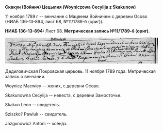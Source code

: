 **Скакун (Войнич) Цецылия (Woyniczowa Cecylija z Skakunow)**

11 ноября 1789 г -- венчание с Мацвеем Войничем с деревни Осово (НИАБ
136-13-894, лист 68, №11/1789-б (ориг)).

**НИАБ 136-13-894:** Лист 68. **Метрическая запись №11/1789-б (ориг).**

![](./media/794b9a3631cee24b3c8f6f9c4efc1a68255e1b12.png)

Дедиловичская Покровская церковь. 11 ноября 1789 года. Метрическая
запись о венчании.

Woynicz Macwiey -- жених, с деревни Осовo.

Skakunowna Cecylija -- невеста, с деревни Замосточье.

Skakun Leon -- свидетель.

Sziszko? Pawluk -- свидетель.

Jazgunowicz Antoni -- ксёндз.
